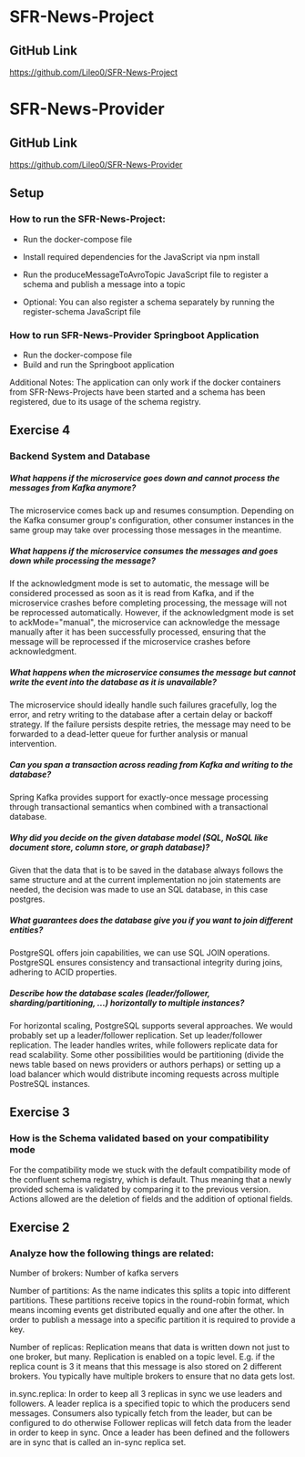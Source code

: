 # SFR-News-Project
## GitHub Link
https://github.com/Lileo0/SFR-News-Project

# SFR-News-Provider
## GitHub Link
https://github.com/Lileo0/SFR-News-Provider

## Setup
### How to run the SFR-News-Project:
* Run the docker-compose file

* Install required dependencies for the JavaScript via npm install 

* Run the produceMessageToAvroTopic JavaScript file to register a schema and publish a message into a topic
* Optional: You can also register a schema separately by running the register-schema JavaScript file

### How to run SFR-News-Provider Springboot Application
* Run the docker-compose file
* Build and run the Springboot application

Additional Notes: The application can only work if the docker containers from SFR-News-Projects have been started and a schema has been registered, due to its usage of the schema registry.
## Exercise 4
### Backend System and Database

##### What happens if the microservice goes down and cannot process the messages from Kafka anymore?
The microservice comes back up and resumes consumption. Depending on the Kafka consumer group's configuration, other consumer instances in the same group may take over processing those messages in the meantime.
##### What happens if the microservice consumes the messages and goes down while processing the message?
If the acknowledgment mode is set to automatic, the message will be considered processed as soon as it is read from Kafka, 
and if the microservice crashes before completing processing, the message will not be reprocessed automatically. 
However, if the acknowledgment mode is set to ackMode="manual", the microservice can acknowledge the message manually after it has been successfully processed, 
ensuring that the message will be reprocessed if the microservice crashes before acknowledgment.
##### What happens when the microservice consumes the message but cannot write the event into the database as it is unavailable?
The microservice should ideally handle such failures gracefully, log the error, and retry writing to the database after a certain delay or backoff strategy. 
If the failure persists despite retries, the message may need to be forwarded to a dead-letter queue for further analysis or manual intervention.
##### Can you span a transaction across reading from Kafka and writing to the database?
Spring Kafka provides support for exactly-once message processing through transactional semantics when combined with a transactional database.

##### Why did you decide on the given database model (SQL, NoSQL like document store, column store, or graph database)?
Given that the data that is to be saved in the database always follows the same structure and at the current implementation no join statements are needed, the decision was made to use an SQL database, in this case postgres.

##### What guarantees does the database give you if you want to join different entities?
PostgreSQL offers join capabilities, we can use SQL JOIN operations. PostgreSQL ensures consistency and transactional integrity during joins, adhering to ACID properties.

##### Describe how the database scales (leader/follower, sharding/partitioning, ...) horizontally to multiple instances?
For horizontal scaling, PostgreSQL supports several approaches. We would probably set up a leader/follower replication. Set up leader/follower replication. The leader handles writes, while followers replicate data for read scalability.
Some other possibilities would be partitioning (divide the news table based on news providers or authors perhaps) or setting up a load balancer which would distribute incoming requests across multiple PostreSQL instances.

## Exercise 3
### How is the Schema validated based on your compatibility mode
For the compatibility mode we stuck with the default compatibility mode of the confluent schema registry, which is default.
Thus meaning that a newly provided schema is validated by comparing it to the previous version. Actions allowed are the deletion of fields and the addition of optional fields.

## Exercise 2
### Analyze how the following things are related:
Number of brokers: Number of kafka servers 

Number of partitions: As the name indicates this splits a topic into different partitions. 
These partitions receive topics in the round-robin format, which means incoming events get distributed equally and one after the other.
In order to publish a message into a specific partition it is required to provide a key.

Number of replicas: Replication means that data is written down not just to one broker, but many.
Replication is enabled on a topic level.
E.g. if the replica count is 3 it means that this message is also stored on 2 different brokers. 
You typically have multiple brokers to ensure that no data gets lost.

in.sync.replica: In order to keep all 3 replicas in sync we use leaders and followers.
A leader replica is a specified topic to which the producers send messages.
Consumers also typically fetch from the leader, but can be configured to do otherwise
Follower replicas will fetch data from the leader in order to keep in sync.
Once a leader has been defined and the followers are in sync that is called an in-sync replica set.


